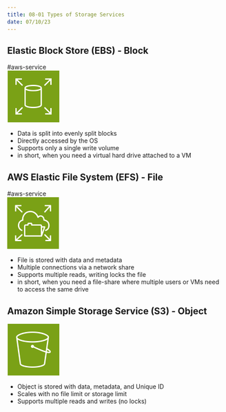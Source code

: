 ```yaml
---
title: 08-01 Types of Storage Services
date: 07/10/23
---
```


## Elastic Block Store (EBS) - Block

\#aws-service   
![70](images/icons/Elastic_Block_Store_Icon.png)

* Data is split into evenly split blocks
* Directly accessed by the OS
* Supports only a single write volume
* in short, when you need a virtual hard drive attached to a VM

## AWS Elastic File System (EFS) - File

\#aws-service   
![70](images/icons/Elastic_File_System_Icon.png)

* File is stored with data and metadata
* Multiple connections via a network share
* Supports multiple reads, writing locks the file
* in short, when you need a file-share where multiple users or VMs need to access the same drive

## Amazon Simple Storage Service (S3) - Object

![70](images/icons/S3_Icon.png)

* Object is stored with data, metadata, and Unique ID
* Scales with no file limit or storage limit
* Supports multiple reads and writes (no locks)
